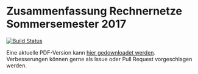 # Zusammenfassung Rechnernetze Sommersemester 2017

[![Build Status](https://travis-ci.org/sgeisler/rechnernetze.svg?branch=master)](https://travis-ci.org/sgeisler/rechnernetze)

Eine aktuelle PDF-Version kann [hier gedownloadet werden](https://github.com/sgeisler/rechnernetze/raw/gh-pages/main.pdf).
Verbesserungen können gerne als Issue oder Pull Request vorgeschlagen werden.

